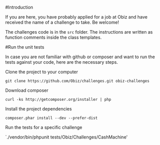 #Introduction

If you are here, you have probably applied for a job at Obiz and have received the name of a challenge to take. Be welcome!

The challenges code is in the `src` folder. The instructions are written as function comments inside the class templates.

#Run the unit tests

In case you are not familiar with github or composer and want to run the tests against your code, here are the necessary steps.

Clone the project to your computer

`git clone https://github.com/Obiz/challenges.git obiz-challenges`

Download composer

`curl -ks http://getcomposer.org/installer | php`

Install the project dependencies

`composer.phar install --dev --prefer-dist`

Run the tests for a specific challenge

`./vendor/bin/phpunit tests/Obiz/Challenges/CashMachine'